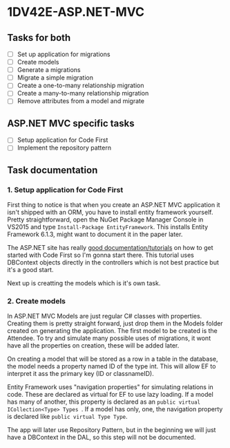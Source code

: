 # 1DV42E-ASP.NET-MVC

## Tasks for both
- [ ] Set up application for migrations
- [ ] Create models
- [ ] Generate a migrations
- [ ] Migrate a simple migration
- [ ] Create a one-to-many relationship migration
- [ ] Create a many-to-many relationship migration
- [ ] Remove attributes from a model and migrate

## ASP.NET MVC specific tasks
- [ ] Setup application for Code First
- [ ] Implement the repository pattern

## Task documentation

### 1. Setup application for Code First
First thing to notice is that when you create an ASP.NET MVC application it isn't shipped with an ORM, you have to install entity framework yourself. Pretty straightforward, open the NuGet Package Manager Console in VS2015 and type ```Install-Package EntityFramework```. This installs Entity Framework 6.1.3, might want to document it in the paper later.

The ASP.NET site has really [good documentation/tutorials](https://www.asp.net/mvc/overview/getting-started/getting-started-with-ef-using-mvc/creating-an-entity-framework-data-model-for-an-asp-net-mvc-application) on how to get started with Code First so I'm gonna start there. This tutorial uses DBContext objects directly in the controllers which is not best practice but it's a good start.

Next up is creatting the models which is it's own task.


### 2. Create models
In ASP.NET MVC Models are just regular C# classes with properties. Creating them is pretty straight forward, just drop them in the Models folder created on generating the application.
The first model to be created is the Attendee. To try and simulate many possible uses of migrations, it wont have all the properties on creation, these will be added later.

On creating a model that will be stored as a row in a table in the database, the model needs a property named ID of the type int. This will allow EF to interpret it ass the primary key (ID or classnameID).

Entity Framework uses "navigation properties" for simulating relations in code. These are declared as virtual for EF to use lazy loading. If a model has many of another, this property is declared as an ```public virtual ICollection<Type> Types ```. If a model has only, one, the navigation property is declared like ``` public virtual Type Type ```.

The app will later use Repository Pattern, but in the beginning we will just have a DBContext in the DAL, so this step will not be documented.



